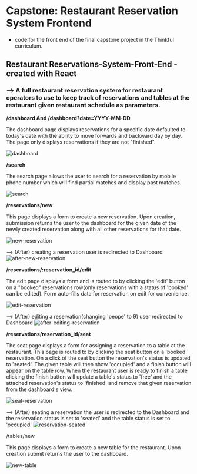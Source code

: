 # Capstone: Restaurant Reservation System Frontend

- code for the front end of the final capstone project in the Thinkful curriculum.

## Restaurant Reservations-System-Front-End - created with React 
### --> A full restaurant reservation system for restaurant operators to use to keep track of reservations and tables at the restaurant given restaurant schedule as parameters.


**/dashboard And /dashboard?date=YYYY-MM-DD**

The dashboard page displays reservations for a specific date defaulted to today's date with the ability to move forwards and backward day by day. The page only displays reservations if they are not "finished".

![dashboard](https://github.com/parksthecoder/Restaurant-Reservations-System_Front-end/blob/main/screenshots/dashboard.png)

**/search**

The search page allows the user to search for a reservation by mobile phone number which will find partial matches and display past matches.

![search](https://github.com/parksthecoder/Restaurant-Reservations-System_Front-end/blob/main/screenshots/search-mobile-number.png)

**/reservations/new**

This page displays a form to create a new reservation. Upon creation, submission returns the user to the dashboard for the given date of the newly created reservation along with all other reservations for that date.

![new-reservation](https://github.com/parksthecoder/Restaurant-Reservations-System_Front-end/blob/main/screenshots/creating-reservation.png)

--> (After) creating a reservation user is redirected to Dashboard
![after-new-reservation](https://github.com/parksthecoder/Restaurant-Reservations-System_Front-end/blob/main/screenshots/after-reservation-creation.png)

**/reservations/:reservation_id/edit**

The edit page displays a form and is routed to by clicking the 'edit' button on a "booked" reservations row(only reservations with a status of 'booked' can be edited). Form auto-fills data for reservation on edit for convenience.

![edit-reservation](https://github.com/parksthecoder/Restaurant-Reservations-System_Front-end/blob/main/screenshots/edit-reservation.png)

--> (After) editing a reservation(changing 'peope' to 9) user redirected to Dashboard
![after-editing-reservation](https://github.com/parksthecoder/Restaurant-Reservations-System_Front-end/blob/main/screenshots/after-editing-reservation.png)

**/reservations/reservation_id/seat**

The seat page displays a form for assigning a reservation to a table at the restaurant. This page is routed to by clicking the seat button on a 'booked' reservation. On a click of the seat button the reservation's status is updated to 'seated'. The given table will then show 'occupied' and a finish button will appear on the table row. When the restaurant user is ready to finish a table clicking the finish button will update a table's status to 'free' and the attached reservation's status to 'finished' and remove that given reservation from the dashboard's view.

![seat-reservation](https://github.com/parksthecoder/Restaurant-Reservations-System_Front-end/blob/main/screenshots/seat-reservation-to-table.png)

--> (After) seating a reservation the user is redirected to the Dashboard and the reservation status is set to 'seated' and the table status is set to 'occupied'
![reservation-seated](https://github.com/parksthecoder/Restaurant-Reservations-System_Front-end/blob/main/screenshots/reservation-seated-at-table.png)

/tables/new

This page displays a form to create a new table for the restaurant. Upon creation submit returns the user to the dashboard.

![new-table](https://github.com/parksthecoder/Restaurant-Reservations-System_Front-end/blob/main/screenshots/new-table.png)





